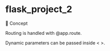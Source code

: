 # flask_project_2

📖 Concept

Routing is handled with @app.route.

Dynamic parameters can be passed inside < >.
